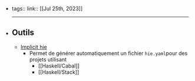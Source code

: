 - tags::
  link::
  [[Jul 25th, 2023]]
  ***
- ## Outils
	- [Implicit hie](https://github.com/Avi-D-coder/implicit-hie)
		- Permet de générer automatiquement un fichier `hie.yaml`pour des projets utilisant
			- [[Haskell/Cabal]]
			- [[Haskell/Stack]]